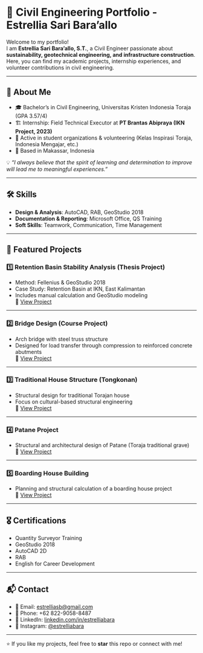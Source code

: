 # 👷 Civil Engineering Portfolio - Estrellia Sari Bara’allo

Welcome to my portfolio!  
I am **Estrellia Sari Bara’allo, S.T.**, a Civil Engineer passionate about **sustainability, geotechnical engineering, and infrastructure construction**.  
Here, you can find my academic projects, internship experiences, and volunteer contributions in civil engineering.

---

## 📌 About Me
- 🎓 Bachelor’s in Civil Engineering, Universitas Kristen Indonesia Toraja (GPA 3.57/4)
- 🏗️ Internship: Field Technical Executor at **PT Brantas Abipraya (IKN Project, 2023)**
- 🤝 Active in student organizations & volunteering (Kelas Inspirasi Toraja, Indonesia Mengajar, etc.)
- 📍 Based in Makassar, Indonesia  

💡 *“I always believe that the spirit of learning and determination to improve will lead me to meaningful experiences.”*

---

## 🛠 Skills
- **Design & Analysis**: AutoCAD, RAB, GeoStudio 2018  
- **Documentation & Reporting**: Microsoft Office, QS Training  
- **Soft Skills**: Teamwork, Communication, Time Management  

---

## 📂 Featured Projects

### 1️⃣ Retention Basin Stability Analysis (Thesis Project)
- Method: Fellenius & GeoStudio 2018  
- Case Study: Retention Basin at IKN, East Kalimantan  
- Includes manual calculation and GeoStudio modeling  
📄 [View Project](./Projects/Retention-Basin-Stability.md)

---

### 2️⃣ Bridge Design (Course Project)
- Arch bridge with steel truss structure  
- Designed for load transfer through compression to reinforced concrete abutments  
📄 [View Project](./Projects/Bridge-Design.md)

---

### 3️⃣ Traditional House Structure (Tongkonan)
- Structural design for traditional Torajan house  
- Focus on cultural-based structural engineering  
📄 [View Project](./Projects/Tongkonan-Structure.md)

---

### 4️⃣ Patane Project
- Structural and architectural design of Patane (Toraja traditional grave)  
📄 [View Project](./Projects/Patane-Project.md)

---

### 5️⃣ Boarding House Building
- Planning and structural calculation of a boarding house project  
📄 [View Project](./Projects/Boarding-House.md)

---

## 🎖 Certifications
- Quantity Surveyor Training  
- GeoStudio 2018  
- AutoCAD 2D  
- RAB  
- English for Career Development  

---

## 📬 Contact
- 📧 Email: estrelliasb@gmail.com  
- 📱 Phone: +62 822-9058-8487  
- 💼 LinkedIn: [linkedin.com/in/estrelliabara](https://www.linkedin.com/in/estrelliabara)  
- 📸 Instagram: [@estrelliabara](https://www.instagram.com/estrelliabara)

---

⭐ If you like my projects, feel free to **star** this repo or connect with me!
